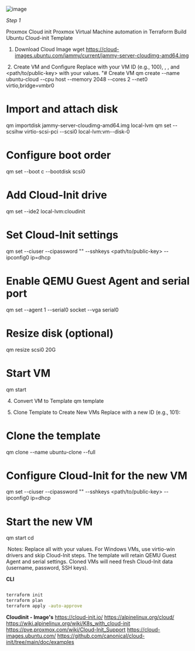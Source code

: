 
![image](https://github.com/user-attachments/assets/a1f84a31-640c-4da0-9d0e-6762a92dcf98)

*Step 1*

Proxmox Cloud init
Proxmox Virtual Machine automation in Terraform
Build Ubuntu Cloud-init Template
1. Download Cloud Image
wget <https://cloud-images.ubuntu.com/jammy/current/jammy-server-cloudimg-amd64.img>

​
2. Create VM and Configure
Replace <VM-ID> with your VM ID (e.g., 100), <username>, <password>, and <path/to/public-key> with your values.
"# Create VM
qm create <VM-ID> --name ubuntu-cloud --cpu host --memory 2048 --cores 2 --net0 virtio,bridge=vmbr0

# Import and attach disk
qm importdisk <VM-ID> jammy-server-cloudimg-amd64.img local-lvm
qm set <VM-ID> --scsihw virtio-scsi-pci --scsi0 local-lvm:vm-<VM-ID>-disk-0

# Configure boot order
qm set <VM-ID> --boot c --bootdisk scsi0

# Add Cloud-Init drive
qm set <VM-ID> --ide2 local-lvm:cloudinit

# Set Cloud-Init settings
qm set <VM-ID> --ciuser <username> --cipassword "<password>" --sshkeys <path/to/public-key> --ipconfig0 ip=dhcp

# Enable QEMU Guest Agent and serial port
qm set <VM-ID> --agent 1 --serial0 socket --vga serial0

# Resize disk (optional)
qm resize <VM-ID> scsi0 20G

# Start VM
qm start <VM-ID>

​
4. Convert VM to Template
qm template <VM-ID>

​
5. Clone Template to Create New VMs
Replace <NEW-VM-ID> with a new ID (e.g., 101):
# Clone the template
qm clone <VM-ID> <NEW-VM-ID> --name ubuntu-clone --full

# Configure Cloud-Init for the new VM
qm set <NEW-VM-ID> --ciuser <username> --cipassword "<password>" --sshkeys <path/to/public-key> --ipconfig0 ip=dhcp

# Start the new VM
qm start <NEW-VM-ID>cd


​
Notes:
Replace all <placeholders> with your values.
For Windows VMs, use virtio-win drivers and skip Cloud-Init steps.
The template will retain QEMU Guest Agent and serial settings. Cloned VMs will need fresh Cloud-Init data (username, password, SSH keys).



**CLI**
```bash

terraform init 
terraform plan
terraform apply -auto-approve

```

**Cloudinit - Image's** 
https://cloud-init.io/
https://alpinelinux.org/cloud/
https://wiki.alpinelinux.org/wiki/K8s_with_cloud-init
https://pve.proxmox.com/wiki/Cloud-Init_Support
https://cloud-images.ubuntu.com/
https://github.com/canonical/cloud-init/tree/main/doc/examples

